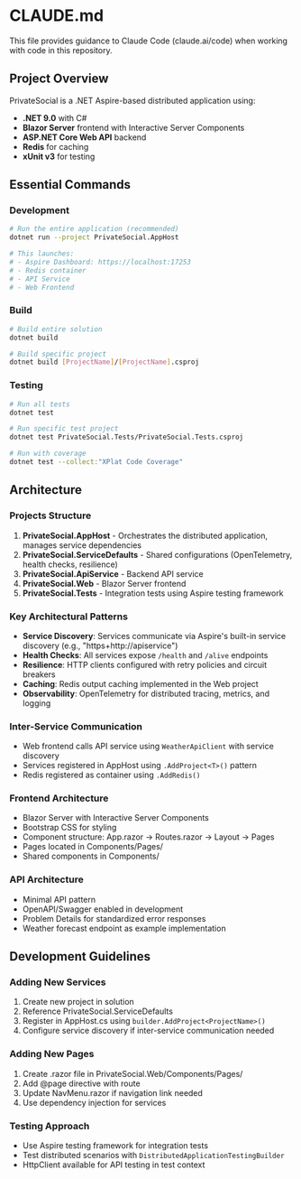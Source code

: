 # CLAUDE.md

This file provides guidance to Claude Code (claude.ai/code) when working with code in this repository.

## Project Overview

PrivateSocial is a .NET Aspire-based distributed application using:
- **.NET 9.0** with C#
- **Blazor Server** frontend with Interactive Server Components
- **ASP.NET Core Web API** backend
- **Redis** for caching
- **xUnit v3** for testing

## Essential Commands

### Development
```bash
# Run the entire application (recommended)
dotnet run --project PrivateSocial.AppHost

# This launches:
# - Aspire Dashboard: https://localhost:17253
# - Redis container
# - API Service
# - Web Frontend
```

### Build
```bash
# Build entire solution
dotnet build

# Build specific project
dotnet build [ProjectName]/[ProjectName].csproj
```

### Testing
```bash
# Run all tests
dotnet test

# Run specific test project
dotnet test PrivateSocial.Tests/PrivateSocial.Tests.csproj

# Run with coverage
dotnet test --collect:"XPlat Code Coverage"
```

## Architecture

### Projects Structure
1. **PrivateSocial.AppHost** - Orchestrates the distributed application, manages service dependencies
2. **PrivateSocial.ServiceDefaults** - Shared configurations (OpenTelemetry, health checks, resilience)
3. **PrivateSocial.ApiService** - Backend API service
4. **PrivateSocial.Web** - Blazor Server frontend
5. **PrivateSocial.Tests** - Integration tests using Aspire testing framework

### Key Architectural Patterns
- **Service Discovery**: Services communicate via Aspire's built-in service discovery (e.g., "https+http://apiservice")
- **Health Checks**: All services expose `/health` and `/alive` endpoints
- **Resilience**: HTTP clients configured with retry policies and circuit breakers
- **Caching**: Redis output caching implemented in the Web project
- **Observability**: OpenTelemetry for distributed tracing, metrics, and logging

### Inter-Service Communication
- Web frontend calls API service using `WeatherApiClient` with service discovery
- Services registered in AppHost using `.AddProject<T>()` pattern
- Redis registered as container using `.AddRedis()`

### Frontend Architecture
- Blazor Server with Interactive Server Components
- Bootstrap CSS for styling
- Component structure: App.razor → Routes.razor → Layout → Pages
- Pages located in Components/Pages/
- Shared components in Components/

### API Architecture
- Minimal API pattern
- OpenAPI/Swagger enabled in development
- Problem Details for standardized error responses
- Weather forecast endpoint as example implementation

## Development Guidelines

### Adding New Services
1. Create new project in solution
2. Reference PrivateSocial.ServiceDefaults
3. Register in AppHost.cs using `builder.AddProject<ProjectName>()`
4. Configure service discovery if inter-service communication needed

### Adding New Pages
1. Create .razor file in PrivateSocial.Web/Components/Pages/
2. Add @page directive with route
3. Update NavMenu.razor if navigation link needed
4. Use dependency injection for services

### Testing Approach
- Use Aspire testing framework for integration tests
- Test distributed scenarios with `DistributedApplicationTestingBuilder`
- HttpClient available for API testing in test context